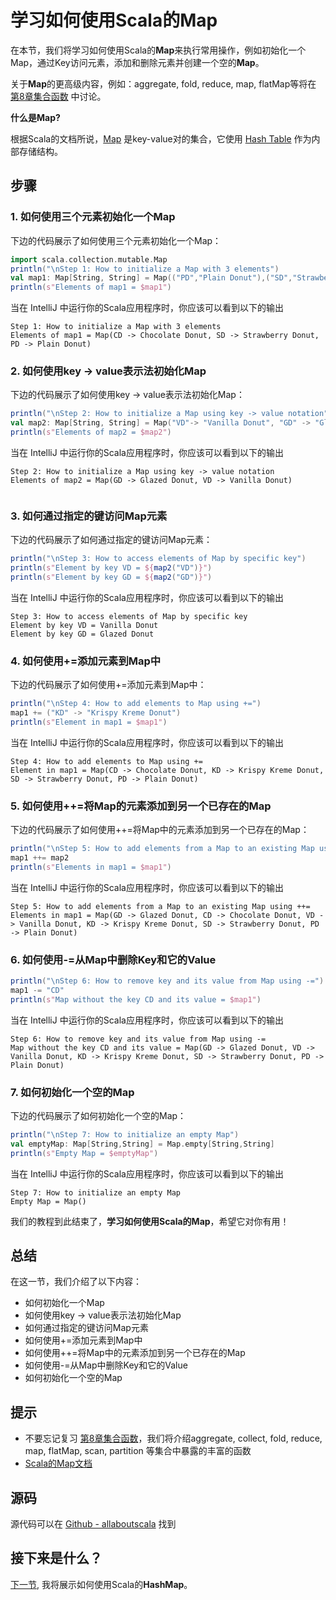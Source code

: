 # 学习如何使用Scala的Map


在本节，我们将学习如何使用Scala的**Map**来执行常用操作，例如初始化一个Map，通过Key访问元素，添加和删除元素并创建一个空的**Map**。
 
关于**Map**的更高级内容，例如：aggregate, fold, reduce, map, flatMap等将在 [第8章集合函数](tutorial/8_1.md) 中讨论。

**什么是Map?**

根据Scala的文档所说，[Map](http://docs.scala-lang.org/overviews/collections/maps) 是key-value对的集合，它使用 [Hash Table](http://docs.scala-lang.org/overviews/collections/concrete-mutable-collection-classes) 作为内部存储结构。

## 步骤

### 1. 如何使用三个元素初始化一个Map

下边的代码展示了如何使用三个元素初始化一个Map：

```scala
import scala.collection.mutable.Map
println("\nStep 1: How to initialize a Map with 3 elements")
val map1: Map[String, String] = Map(("PD","Plain Donut"),("SD","Strawberry Donut"),("CD","Chocolate Donut"))
println(s"Elements of map1 = $map1")


```

当在 IntelliJ 中运行你的Scala应用程序时，你应该可以看到以下的输出

```
Step 1: How to initialize a Map with 3 elements
Elements of map1 = Map(CD -> Chocolate Donut, SD -> Strawberry Donut, PD -> Plain Donut)

```

### 2. 如何使用key -> value表示法初始化Map

下边的代码展示了如何使用key -> value表示法初始化Map：

```scala
println("\nStep 2: How to initialize a Map using key -> value notation")
val map2: Map[String, String] = Map("VD"-> "Vanilla Donut", "GD" -> "Glazed Donut")
println(s"Elements of map2 = $map2")

```

当在 IntelliJ 中运行你的Scala应用程序时，你应该可以看到以下的输出

```
Step 2: How to initialize a Map using key -> value notation
Elements of map2 = Map(GD -> Glazed Donut, VD -> Vanilla Donut)


```

### 3. 如何通过指定的键访问Map元素

下边的代码展示了如何通过指定的键访问Map元素：

```scala
println("\nStep 3: How to access elements of Map by specific key")
println(s"Element by key VD = ${map2("VD")}")
println(s"Element by key GD = ${map2("GD")}")

```

当在 IntelliJ 中运行你的Scala应用程序时，你应该可以看到以下的输出

```
Step 3: How to access elements of Map by specific key
Element by key VD = Vanilla Donut
Element by key GD = Glazed Donut

```

### 4. 如何使用+=添加元素到Map中

下边的代码展示了如何使用+=添加元素到Map中：

```scala
println("\nStep 4: How to add elements to Map using +=")
map1 += ("KD" -> "Krispy Kreme Donut")
println(s"Element in map1 = $map1")

```

当在 IntelliJ 中运行你的Scala应用程序时，你应该可以看到以下的输出

```
Step 4: How to add elements to Map using +=
Element in map1 = Map(CD -> Chocolate Donut, KD -> Krispy Kreme Donut, SD -> Strawberry Donut, PD -> Plain Donut)

```

 

### 5. 如何使用++=将Map的元素添加到另一个已存在的Map

下边的代码展示了如何使用++=将Map中的元素添加到另一个已存在的Map：

```scala
println("\nStep 5: How to add elements from a Map to an existing Map using ++=")
map1 ++= map2
println(s"Elements in map1 = $map1")

```

当在 IntelliJ 中运行你的Scala应用程序时，你应该可以看到以下的输出

```
Step 5: How to add elements from a Map to an existing Map using ++=
Elements in map1 = Map(GD -> Glazed Donut, CD -> Chocolate Donut, VD -> Vanilla Donut, KD -> Krispy Kreme Donut, SD -> Strawberry Donut, PD -> Plain Donut)

```

### 6. 如何使用-=从Map中删除Key和它的Value

```scala
println("\nStep 6: How to remove key and its value from Map using -=")
map1 -= "CD"
println(s"Map without the key CD and its value = $map1")

```

当在 IntelliJ 中运行你的Scala应用程序时，你应该可以看到以下的输出

```
Step 6: How to remove key and its value from Map using -=
Map without the key CD and its value = Map(GD -> Glazed Donut, VD -> Vanilla Donut, KD -> Krispy Kreme Donut, SD -> Strawberry Donut, PD -> Plain Donut)

```

### 7. 如何初始化一个空的Map

下边的代码展示了如何初始化一个空的Map：

```scala
println("\nStep 7: How to initialize an empty Map")
val emptyMap: Map[String,String] = Map.empty[String,String]
println(s"Empty Map = $emptyMap")


```

当在 IntelliJ 中运行你的Scala应用程序时，你应该可以看到以下的输出

```
Step 7: How to initialize an empty Map
Empty Map = Map()

```

我们的教程到此结束了，**学习如何使用Scala的Map**，希望它对你有用！

## 总结

在这一节，我们介绍了以下内容：

- 如何初始化一个Map
- 如何使用key -> value表示法初始化Map
- 如何通过指定的键访问Map元素
- 如何使用+=添加元素到Map中
- 如何使用++=将Map中的元素添加到另一个已存在的Map
- 如何使用-=从Map中删除Key和它的Value
- 如何初始化一个空的Map

## 提示

- 不要忘记复习 [第8章集合函数](tutorial/8_1.md)，我们将介绍aggregate, collect, fold, reduce, map, flatMap, scan, partition 等集合中暴露的丰富的函数
- [Scala的Map文档](http://www.scala-lang.org/api/current/#scala.collection.mutable.Map)


## 源码

源代码可以在 [Github - allaboutscala](https://github.com/nadimbahadoor/allaboutscala) 找到


## 接下来是什么？

[下一节](tutorial/7_7.md), 我将展示如何使用Scala的**HashMap**。